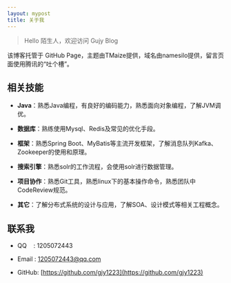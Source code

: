 ```yaml
---
layout: mypost
title: 关于我
---
```


> Hello 陌生人，欢迎访问 Gujy Blog

该博客托管于 GitHub Page，主题由TMaize提供，域名由namesilo提供，留言页面使用腾讯的“吐个槽”。

## 相关技能

*   **Java**：熟悉Java编程，有良好的编码能力，熟悉面向对象编程，了解JVM调优。

*   **数据库**：熟练使用Mysql、Redis及常见的优化手段。

*   **框架**：熟悉Spring Boot、MyBatis等主流开发框架，了解消息队列Kafka、Zookeeper的使用和原理。

*   **搜索引擎**：熟悉solr的工作流程，会使用solr进行数据管理。

*   **项目协作**：熟悉Git工具，熟悉linux下的基本操作命令，熟悉团队中CodeReview规范。

*   **其它**：了解分布式系统的设计与应用，了解SOA、设计模式等相关工程概念。


## 联系我

- QQ&nbsp;&nbsp;&nbsp;&nbsp;: 1205072443

- Email&nbsp;: [1205072443@qq.com](http://mail.qq.com/cgi-bin/qm_share?t=qm_mailme&email=8sPAwsfCxcDGxsGyg4PckZ2f)

- GitHub: [https://github.com/gjy1223](https://github.com/gjy1223)
